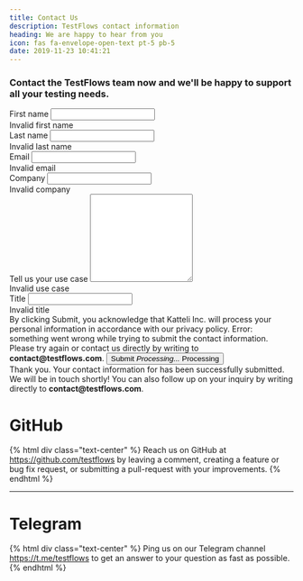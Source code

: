 ```yaml
---
title: Contact Us
description: TestFlows contact information
heading: We are happy to hear from you
icon: fas fa-envelope-open-text pt-5 pb-5
date: 2019-11-23 10:41:21
---
```


<div class="row">
  <form class="needs-validation contact-us" novalidate onsubmit="return submitContactUs(this);">
    <div class="row form-header">
      <div class="col-md-2"></div>
      <div class="col-md-8">
        <h3>Contact the TestFlows team now and we'll be happy to support all your testing needs.</h4>
      </div>
      <div class="col-md-2"></div>
    </div>
    <div class="form-fields">
      <div class="row">
        <div class="col-sm-6">
          <label for="firstname">First name</label>
          <input type="text" class="form-control" id="firstname" required placeholder="">
          <div class="invalid-feedback">
            Invalid first name
          </div>
        </div>
        <div class="col-sm-6">
          <label for="lastname">Last name</label>
          <input type="text" class="form-control" id="lastname" required placeholder="">
          <div class="invalid-feedback">
            Invalid last name
          </div>
        </div>
      </div>
      <div class="row">
        <div class="col">
          <label for="email">Email</label>
          <input type="email" class="form-control" id="email" required placeholder="">
          <div class="invalid-feedback">
            Invalid email
          </div>
        </div>
      </div>
      <div class="row">
        <div class="col">
          <label for="company">Company</label>
          <input type="company" class="form-control" id="company" required placeholder="">
          <div class="invalid-feedback">
            Invalid company
          </div>
        </div>
      </div>
      <div class="row">
        <div class="col">
          <label for="usecase">Tell us your use case</label>
          <textarea type="text" rows="10"  class="form-control" id="usecase" required placeholder=""></textarea>
          <div class="invalid-feedback">
            Invalid use case
          </div>
        </div>
      </div>
      <div class="row d-none">
        <div class="col">
          <label for="title">Title</label>
          <input type="title" class="form-control" id="title" required placeholder="">
          <div class="invalid-feedback">
            Invalid title
          </div>
        </div>
      </div>
      <div class="row">
        <div class="col text-center text-small">
            <label class="text-secondary">
              By clicking Submit, you acknowledge that Katteli Inc. will
              process your personal information in accordance with our privacy policy.
            </label>
            <label class="text-danger failed-submission d-none">
              <span role="error-message">Error: something went wrong while trying to submit the contact information</span>. Please try again or contact us directly by writing to <strong>contact@testflows.com</strong>.
            </label>
            <button class="btn" id="submit">
              <label role="submit"><span>Submit</span><i class="fas fa-envelope-open-text pl-2"></i></label>
              <label role="processing" class="d-none">
                <i class="pr-2">
                  <span class="spinner-border text-light" style="width: 1.2em; height: 1.2em;" role="status">
                    <span class="sr-only text-center">Processing...</span>
                  </span>
                </i>Processing
              </label>
            </button>
        </div>
      </div>
    </div>
    <div class="row">
      <div class="col text-success text-center successful-submission d-none">
        <div class="fas fa-check fa-2x"></div>
        <div>
          <label>
            Thank you. Your contact information for <span role="contact-email"></span> has been successfully submitted. We will be in touch shortly! You can also follow up on your inquiry by writing directly to <strong>contact@testflows.com</strong>.
          </label>
        </div>
      </div>
    </div>
  </form>
</div>

<script>
function submitContactUs(form) {
    if (form.checkValidity() === false) {
        document.activeElement && document.activeElement.blur()
        invalid = form.querySelector(":invalid")
        if (invalid.getAttribute("type") !== "title") {
            invalid.focus()
            return true
        }
    }
    if (form.querySelector("input[type=title]").value !== '') {
        form.querySelectorAll("input").forEach(function(el) {
            el.value = ''
        })
        form.querySelector("textarea").value = ''
        return false;
    }

    var MD5 = function(d){var r = M(V(Y(X(d),8*d.length)));return r.toLowerCase()};function M(d){for(var _,m="0123456789ABCDEF",f="",r=0;r<d.length;r++)_=d.charCodeAt(r),f+=m.charAt(_>>>4&15)+m.charAt(15&_);return f}function X(d){for(var _=Array(d.length>>2),m=0;m<_.length;m++)_[m]=0;for(m=0;m<8*d.length;m+=8)_[m>>5]|=(255&d.charCodeAt(m/8))<<m%32;return _}function V(d){for(var _="",m=0;m<32*d.length;m+=8)_+=String.fromCharCode(d[m>>5]>>>m%32&255);return _}function Y(d,_){d[_>>5]|=128<<_%32,d[14+(_+64>>>9<<4)]=_;for(var m=1732584193,f=-271733879,r=-1732584194,i=271733878,n=0;n<d.length;n+=16){var h=m,t=f,g=r,e=i;f=md5_ii(f=md5_ii(f=md5_ii(f=md5_ii(f=md5_hh(f=md5_hh(f=md5_hh(f=md5_hh(f=md5_gg(f=md5_gg(f=md5_gg(f=md5_gg(f=md5_ff(f=md5_ff(f=md5_ff(f=md5_ff(f,r=md5_ff(r,i=md5_ff(i,m=md5_ff(m,f,r,i,d[n+0],7,-680876936),f,r,d[n+1],12,-389564586),m,f,d[n+2],17,606105819),i,m,d[n+3],22,-1044525330),r=md5_ff(r,i=md5_ff(i,m=md5_ff(m,f,r,i,d[n+4],7,-176418897),f,r,d[n+5],12,1200080426),m,f,d[n+6],17,-1473231341),i,m,d[n+7],22,-45705983),r=md5_ff(r,i=md5_ff(i,m=md5_ff(m,f,r,i,d[n+8],7,1770035416),f,r,d[n+9],12,-1958414417),m,f,d[n+10],17,-42063),i,m,d[n+11],22,-1990404162),r=md5_ff(r,i=md5_ff(i,m=md5_ff(m,f,r,i,d[n+12],7,1804603682),f,r,d[n+13],12,-40341101),m,f,d[n+14],17,-1502002290),i,m,d[n+15],22,1236535329),r=md5_gg(r,i=md5_gg(i,m=md5_gg(m,f,r,i,d[n+1],5,-165796510),f,r,d[n+6],9,-1069501632),m,f,d[n+11],14,643717713),i,m,d[n+0],20,-373897302),r=md5_gg(r,i=md5_gg(i,m=md5_gg(m,f,r,i,d[n+5],5,-701558691),f,r,d[n+10],9,38016083),m,f,d[n+15],14,-660478335),i,m,d[n+4],20,-405537848),r=md5_gg(r,i=md5_gg(i,m=md5_gg(m,f,r,i,d[n+9],5,568446438),f,r,d[n+14],9,-1019803690),m,f,d[n+3],14,-187363961),i,m,d[n+8],20,1163531501),r=md5_gg(r,i=md5_gg(i,m=md5_gg(m,f,r,i,d[n+13],5,-1444681467),f,r,d[n+2],9,-51403784),m,f,d[n+7],14,1735328473),i,m,d[n+12],20,-1926607734),r=md5_hh(r,i=md5_hh(i,m=md5_hh(m,f,r,i,d[n+5],4,-378558),f,r,d[n+8],11,-2022574463),m,f,d[n+11],16,1839030562),i,m,d[n+14],23,-35309556),r=md5_hh(r,i=md5_hh(i,m=md5_hh(m,f,r,i,d[n+1],4,-1530992060),f,r,d[n+4],11,1272893353),m,f,d[n+7],16,-155497632),i,m,d[n+10],23,-1094730640),r=md5_hh(r,i=md5_hh(i,m=md5_hh(m,f,r,i,d[n+13],4,681279174),f,r,d[n+0],11,-358537222),m,f,d[n+3],16,-722521979),i,m,d[n+6],23,76029189),r=md5_hh(r,i=md5_hh(i,m=md5_hh(m,f,r,i,d[n+9],4,-640364487),f,r,d[n+12],11,-421815835),m,f,d[n+15],16,530742520),i,m,d[n+2],23,-995338651),r=md5_ii(r,i=md5_ii(i,m=md5_ii(m,f,r,i,d[n+0],6,-198630844),f,r,d[n+7],10,1126891415),m,f,d[n+14],15,-1416354905),i,m,d[n+5],21,-57434055),r=md5_ii(r,i=md5_ii(i,m=md5_ii(m,f,r,i,d[n+12],6,1700485571),f,r,d[n+3],10,-1894986606),m,f,d[n+10],15,-1051523),i,m,d[n+1],21,-2054922799),r=md5_ii(r,i=md5_ii(i,m=md5_ii(m,f,r,i,d[n+8],6,1873313359),f,r,d[n+15],10,-30611744),m,f,d[n+6],15,-1560198380),i,m,d[n+13],21,1309151649),r=md5_ii(r,i=md5_ii(i,m=md5_ii(m,f,r,i,d[n+4],6,-145523070),f,r,d[n+11],10,-1120210379),m,f,d[n+2],15,718787259),i,m,d[n+9],21,-343485551),m=safe_add(m,h),f=safe_add(f,t),r=safe_add(r,g),i=safe_add(i,e)}return Array(m,f,r,i)}function md5_cmn(d,_,m,f,r,i){return safe_add(bit_rol(safe_add(safe_add(_,d),safe_add(f,i)),r),m)}function md5_ff(d,_,m,f,r,i,n){return md5_cmn(_&m|~_&f,d,_,r,i,n)}function md5_gg(d,_,m,f,r,i,n){return md5_cmn(_&f|m&~f,d,_,r,i,n)}function md5_hh(d,_,m,f,r,i,n){return md5_cmn(_^m^f,d,_,r,i,n)}function md5_ii(d,_,m,f,r,i,n){return md5_cmn(m^(_|~f),d,_,r,i,n)}function safe_add(d,_){var m=(65535&d)+(65535&_);return(d>>16)+(_>>16)+(m>>16)<<16|65535&m}function bit_rol(d,_){return d<<_|d>>>32-_}

    body = JSON.stringify({
        "firstname": form.querySelector("#firstname").value,
        "lastname": form.querySelector("#lastname").value,
        "email": form.querySelector("#email").value,
        "company": form.querySelector("#company").value,
        "usecase": form.querySelector("#usecase").value,
        "created": (new Date()).toISOString().replace("Z", "000Z")
    })

    public_token = "j23345d234dsksjfdsl23afsdfFA234"
    public_magic_number = "d2343fe3342242324abfec12"
    signature = MD5(public_magic_number + unescape(encodeURIComponent(body)))

    form.querySelector("label[role=submit]").classList.add("d-none")
    form.querySelector("label[role=processing]").classList.remove("d-none")
    form.querySelector(".failed-submission").classList.add("d-none")

    response = null
    fetch(`https://api.testflows.com/public/v1/form/contact/${signature}`, {
        method: 'POST',
        headers: {
            Accept: "application/json",
            "Content-Type": "application/json",
            Authorization: `Bearer ${public_token}`,
        },
        body: body
    })
    .then((resp) => {
        response = resp
        return response.text()
    })
    .then((text) => {
        if (response.ok) {
            form.querySelector(".form-fields").classList.add("d-none")
            form.querySelector(".successful-submission").classList.remove("d-none")
            form.querySelector(".successful-submission span[role=contact-email]").innerHTML = form.querySelector("#email").value
            return
        }
        try {
            data = JSON.parse(text)
        }
        catch (e) {
            data = text
        }
        if ("detail" in data)
            throw new Error(data.detail)
        if (data)
            throw new Error(JSON.stringify(data))
        throw new Error(resp.status)
    })
    .catch((e) => {
        console.log(`Error -> ${e}`)
        element = form.querySelector(".failed-submission")
        element.classList.remove("d-none")
        element.querySelector("span[role=error-message]").innerHTML = `${e}`
        form.querySelector("label[role=submit]").classList.remove("d-none")
        form.querySelector("label[role=processing]").classList.add("d-none")
    })

    return false
}
</script>

# <div class="fab fa-2x fa-github text-success"></div>
# GitHub

{% html div class="text-center" %}
Reach us on GitHub at https://github.com/testflows
by leaving a comment, creating a feature or bug fix request,
or submitting a pull-request with your improvements.
{% endhtml %}

---

# <div class="fab fa-2x fa-telegram-plane text-success"></div>
# Telegram

{% html div class="text-center" %}
Ping us on our Telegram channel https://t.me/testflows
to get an answer to your question as fast as possible.
{% endhtml %}

